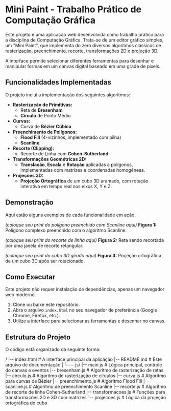 # Mini Paint - Trabalho Prático de Computação Gráfica

Este projeto é uma aplicação web desenvolvida como trabalho prático para a disciplina de Computação Gráfica. Trata-se de um editor gráfico simples, um "Mini Paint", que implementa do zero diversos algoritmos clássicos de rasterização, preenchimento, recorte, transformações 2D e projeção 3D.

A interface permite selecionar diferentes ferramentas para desenhar e manipular formas em um canvas digital baseado em uma grade de pixels.

## Funcionalidades Implementadas

O projeto inclui a implementação dos seguintes algoritmos:

-   **Rasterização de Primitivas:**
    -   Reta de **Bresenham**
    -   **Círculo** de Ponto Médio
-   **Curvas:**
    -   Curva de **Bézier Cúbica**
-   **Preenchimento de Polígonos:**
    -   **Flood Fill** (4-vizinhos, implementado com pilha)
    -   **Scanline**
-   **Recorte (Clipping):**
    -   Recorte de Linha com **Cohen-Sutherland**
-   **Transformações Geométricas 2D:**
    -   **Translação**, **Escala** e **Rotação** aplicadas a polígonos, implementadas com matrizes e coordenadas homogêneas.
-   **Projeções 3D:**
    -   **Projeção Ortográfica** de um cubo 3D aramado, com rotação interativa em tempo real nos eixos X, Y e Z.

## Demonstração

Aqui estão alguns exemplos de cada funcionalidade em ação.

*(coloque seu print do polígono preenchido com Scanline aqui)*
**Figura 1:** Polígono complexo preenchido com o algoritmo Scanline.

*(coloque seu print do recorte de linha aqui)*
**Figura 2:** Reta sendo recortada por uma janela de recorte retangular.

*(coloque seu print do cubo 3D girado aqui)*
**Figura 3:** Projeção ortográfica de um cubo 3D após ser rotacionado.

## Como Executar

Este projeto não requer instalação de dependências, apenas um navegador web moderno.

1.  Clone ou baixe este repositório.
2.  Abra o arquivo `index.html` no seu navegador de preferência (Google Chrome, Firefox, etc.).
3.  Utilize a interface para selecionar as ferramentas e desenhar no canvas.

## Estrutura do Projeto

O código está organizado da seguinte forma:

/
|-- index.html              # A interface principal da aplicação
|-- README.md               # Este arquivo de documentação
|
└── js/
|-- main.js             # Lógica principal, controle do canvas e eventos
|-- bresenham.js        # Algoritmo de rasterização de retas
|-- circulo.js          # Algoritmo de rasterização de círculos
|-- curva.js            # Algoritmo para curvas de Bézier
|-- preenchimento.js    # Algoritmo Flood Fill
|-- scanline.js         # Algoritmo de preenchimento Scanline
|-- recorte.js          # Algoritmo de recorte de linha Cohen-Sutherland
|-- transformacoes.js   # Funções para transformações 2D e 3D com matrizes
`-- projecoes.js        # Lógica da projeção ortográfica do cubo